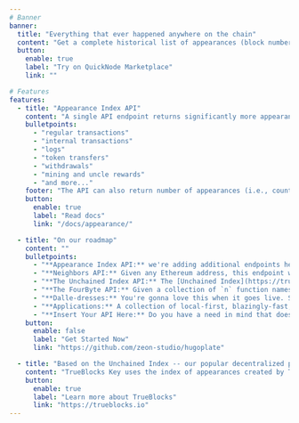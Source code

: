 ```yaml
---
# Banner
banner:
  title: "Everything that ever happened anywhere on the chain"
  content: "Get a complete historical list of appearances (block number, transaction id) for any Ethereum address"
  button:
    enable: true
    label: "Try on QuickNode Marketplace"
    link: ""

# Features
features:
  - title: "Appearance Index API"
    content: "A single API endpoint returns significantly more appearances (block number, transaction ID) than other indexers. Includes:"
    bulletpoints:
      - "regular transactions"
      - "internal transactions"
      - "logs"
      - "token transfers"
      - "withdrawals"
      - "mining and uncle rewards"
      - "and more..."
    footer: "The API can also return number of appearances (i.e., count) for any Ethereum address."
    button:
      enable: true
      label: "Read docs"
      link: "/docs/appearance/"

  - title: "On our roadmap"
    content: ""
    bulletpoints:
      - "**Appearance Index API:** we're adding additional endpoints here including date and time queries and deeper analysis of an address's history (age, first appearance, etc.)"
      - "**Neighbors API:** Given any Ethereum address, this endpoint will return a list of all other addresses that appeared in the same transactions as the given address. If one were to ever solve the Sybil problem, the solution would start with a list of neighbors. Neighbor addresses are called neighbors because they live on the same block."
      - "**The Unchained Index API:** The [Unchained Index](https://trueblocks.io/papers/2023/specification-for-the-unchained-index-v2.0.0-release.pdf) is a novel way to distribute immutable databases such as our Appearance Index using IPFS. This endpoint will return a list of IPFS hashes for the portions of the index relevant to a given address. End uers may download these portions making it impossible for anyone (even us) to censor your access later."
      - "**The FourByte API:** Given a collection of `n` function names and `m` function signatures, this API generates `n x m` fourbyte signatures. When coupled with a frequency tag garnered from on-chain data, this allows 3rd party applications to more easily decode call data and event topics without the need for hard-to-find ABIs or a reliance outside sources. We've already generated many 100s of millions of fourbytes. We're only waiting to deploy them."
      - "**Dalle-dresses:** You're gonna love this when it goes live. Stay tuned."
      - "**Applications:** A collection of local-first, blazingly-fast, perfectly-private desktop applications demonstrating the power of TrueBlocks Key, TrueBlocks Core, and The Unchained Index."
      - "**Insert Your API Here:** Do you have a need in mind that doesn't appear above? We have you covered. Our core code can index anything including performing data extraction customized for your smart contract's needs. (Or any other need for that matter.) Contact us."
    button:
      enable: false
      label: "Get Started Now"
      link: "https://github.com/zeon-studio/hugoplate"

  - title: "Based on the Unchained Index -- our popular decentralized public good"
    content: "TrueBlocks Key uses the index of appearances created by TrueBlocks Core, which publishes the index as a public good through the Unchained Index smart contract. Unlike Key, Core is fully local and open source. Both systems are designed to work with any EVM-based blockchain. TrueBlocks Key provides a simple, easy-to-use, cloud-based Web 2.0 interface to this index. "
    button:
      enable: true
      label: "Learn more about TrueBlocks"
      link: "https://trueblocks.io"
---
```

